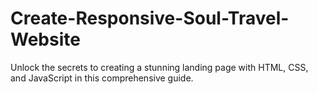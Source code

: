 # Create-Responsive-Soul-Travel-Website
Unlock the secrets to creating a stunning landing page with HTML, CSS, and JavaScript in this comprehensive guide.
